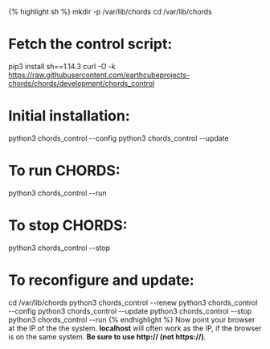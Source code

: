  <!--Using Liquid to highlight syntax-->
{% highlight sh %}
mkdir -p /var/lib/chords
cd /var/lib/chords

# Fetch the control script:
pip3 install sh==1.14.3
curl -O -k https://raw.githubusercontent.com/earthcubeprojects-chords/chords/development/chords_control

# Initial installation:
python3 chords_control --config
python3 chords_control --update

# To run CHORDS:
python3 chords_control --run

# To stop CHORDS:
python3 chords_control --stop

# To reconfigure and update:
cd /var/lib/chords
python3 chords_control --renew
python3 chords_control --config
python3 chords_control --update
python3 chords_control --stop
python3 chords_control --run
{% endhighlight %}
Now point your browser at the IP of the the system. <strong>localhost</strong>
will often work as the IP, if the browser is on the same system.
<strong>Be sure to use http:// (not https://)</strong>.
